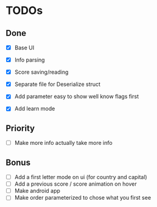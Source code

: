 # TODOs

## Done 
- [x] Base UI
- [x] Info parsing
- [x] Score saving/reading
- [x] Separate file for Deserialize struct
- [x] Add parameter easy to show well know flags first
- [x] Add learn mode



## Priority 
- [ ] Make more info actually take more info

## Bonus
- [ ] Add a first letter mode on ui (for country and capital)
- [ ] Add a previous score / score animation on hover
- [ ] Make android app
- [ ] Make order parameterized to chose what you first see